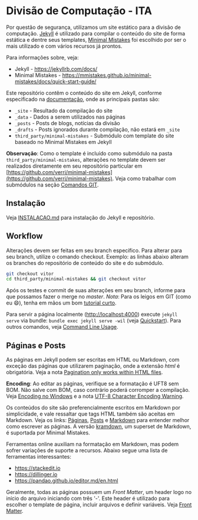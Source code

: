 # Divisão de Computação - ITA
Por questão de segurança, utilizamos um site estático para a divisão de computação. [Jekyll](https://jekyllrb.com) é utilizado para compilar o conteúdo do site de forma estática e dentre seus templates, [Minimal Mistakes](https://mmistakes.github.io/minimal-mistakes/) foi escolhido por ser o mais utilizado e com vários recursos já prontos.

Para informações sobre, veja:
- Jekyll - https://jekyllrb.com/docs/
- Minimal Mistakes - https://mmistakes.github.io/minimal-mistakes/docs/quick-start-guide/

Este repositório contêm o conteúdo do site em Jekyll, conforme especificado na [documentação](https://jekyllrb.com/docs/structure/), onde as principais pastas são:
 - `_site` - Resultado da compilação do site
 - `_data` - Dados a serem utilizados nas páginas
 - `_posts` - Posts de blogs, notícias da divisão
 - `_drafts` - Posts ignorados durante compilação, não estará em `_site`
 - `third_party/minimal-mistakes` - Submódulo com template do site baseado no Minimal Mistakes em Jekyll

**Observação**: Como o template é incluído como submódulo na pasta `third_party/minimal-mistakes`, alterações no template devem ser realizados diretamente em seu repositório particular em [https://github.com/verri/minimal-mistakes](https://github.com/verri/minimal-mistakes). Veja como trabalhar com submódulos na seção [Comandos GIT](#comandos-git).



## Instalação
Veja [INSTALACAO.md](INSTALACAO.md) para instalação do Jekyll e repositório.



## Workflow
Alterações devem ser feitas em seu branch específico. Para alterar para seu branch, utilize o comando checkout.
Exemplo: as linhas abaixo alteram os branches do repositório de conteúdo do site e do submódulo.

```bash
git checkout vitor
cd third_party/minimal-mistakes && git checkout vitor
```

Após os testes e commit de suas alterações em seu branch, informe para que possamos fazer o merge no *master*.
*Nota*: Para os leigos em GIT (como eu :smile:), tenha em mãos um bom [tutorial curto](http://rogerdudler.github.io/git-guide/index.pt_BR.html).

Para servir a página localmente ([http://localhost:4000](http://localhost:4000)) execute `jekyll serve` via bundle: `bundle exec jekyll serve -wil` (veja [Quickstart](https://jekyllrb.com/docs/)). Para outros comandos, veja [Command Line Usage](https://jekyllrb.com/docs/usage/).



## Páginas e Posts
As páginas em Jekyll podem ser escritas em HTML ou Markdown, com exceção das páginas que utilizarem paginação, onde a extensão *html* é obrigatória. Veja a nota [Pagination only works within HTML files](https://jekyllrb.com/docs/pagination/).

**Encoding**: Ao editar as páginas, verifique se a formatação é UFT8 sem BOM. Não salve com BOM, caso contrário poderá corromper a compilação. Veja [Encoding no Windows](https://jekyllrb.com/docs/installation/windows/#encoding) e a nota [UTF-8 Character Encoding Warning](https://jekyllrb.com/docs/front-matter/).

Os conteúdos do site são preferencialmente escritos em Markdown por simplicidade, e vale ressaltar que tags HTML também são aceitas em Markdown. Veja os links: [Páginas](https://jekyllrb.com/docs/pages/), [Posts](https://jekyllrb.com/docs/posts/) e [Markdown](https://daringfireball.net/projects/markdown/) para entender melhor como escrever as páginas. A versão [kramdown](https://kramdown.gettalong.org/syntax.html), um superset de Markdown, é suportada por Minimal Mistakes.

Ferramentas online auxiliam na formatação em Markdown, mas podem sofrer variações de suporte a recursos. Abaixo segue uma lista de ferramentas interessantes:
- https://stackedit.io
- https://dillinger.io
- https://pandao.github.io/editor.md/en.html

Geralmente, todas as páginas possuem um *Front Matter*, um header logo no início do arquivo iniciando com  três '-'. Este header é utilizado para escolher o template de página, incluir arquivos e definir variáveis. Veja [Front Matter](https://jekyllrb.com/docs/front-matter/).
